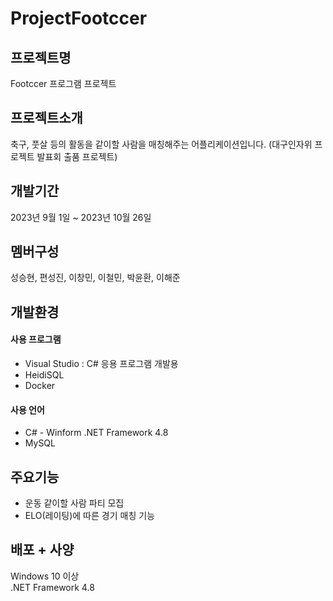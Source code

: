 # ProjectFootccer

## 프로젝트명
Footccer 프로그램 프로젝트

## 프로젝트소개
축구, 풋살 등의 활동을 같이할 사람을 매칭해주는 어플리케이션입니다.
(대구인자위 프로젝트 발표회 출품 프로젝트)

## 개발기간
2023년 9월 1일 ~ 2023년 10월 26일

## 멤버구성
성승현, 편성진, 이창민, 이철민, 박윤환, 이해준

## 개발환경

#### 사용 프로그램
* Visual Studio : C# 응용 프로그램 개발용 <br/> 
* HeidiSQL <br/>
* Docker <br/>

#### 사용 언어
* C# - Winform .NET Framework 4.8 <br/>
* MySQL <br/>

## 주요기능
* 운동 같이할 사람 파티 모집
* ELO(레이팅)에 따른 경기 매칭 기능

## 배포 + 사양
Windows 10 이상 <br/>
.NET Framework 4.8 <br/>
